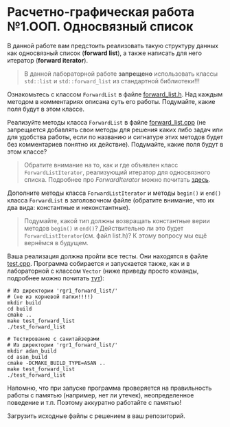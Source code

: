 # Расчетно-графическая работа №1.ООП. Односвязный список

В данной работе вам предстоить реализовать такую структуру данных как односвязный список (**forward list**), а также написать для него итератор (**forward iterator**).

> В данной лабораторной работе **запрещено** использовать классы `std::list` и `std::forward_list` из стандартной библиотеки!!!

Ознакомьтесь с классом `ForwardList` в файле [forward_list.h](forward_list/forward_list.h). Над каждым методом в комментариях описана суть его работы. Подумайте, какие поля будут в этом классе.

Реализуйте методы класса `ForwardList` в файле [forward_list.cpp](forward_list/forward_list.cpp) (не запрещается добавлять свои методы для решения каких либо задач или для удобства работы, если по названию и сигнатуре этих методов будет без комментариев понятно их действие). Подумайте, какие поля будут в этом классе?

> Обратите внимание на то, как и где объявлен класс `ForwardListIterator`, реализующий итератор для односвязного списка. Подробнее про _ForwardIterator_ можно почитать [здесь](https://en.cppreference.com/w/cpp/named_req/ForwardIterator).

Дополните методы класса `ForwardListIterator` и методы `begin()` и `end()` класса `ForwardList` в заголовочном файле (обратите внимание, что их два вида: константные и неконстантные).

> Подумайте, какой тип должны возвращать константные верии методов `begin()` и `end()`? Действительно ли это будет `ForwardListIterator`(см. файл list.h)? К этому вопросу мы ещё вернёмся в будущем.

Ваша реализация должна пройти все тесты. Они находятся в файле [test.cpp](forward_list/test.cpp). Программа собирается и запускается также, как и в лабораторной с классом `Vector` (ниже приведу просто команды, подробнее можно почитать [тут](../lab7_class_vector/README.md)):
```shell
# Из директории 'rgr1_forward_list/'
# (не из корневой папки!!!!)
mkdir build
cd build
cmake ..
make test_forward_list
./test_forward_list

# Тестирование с санитайзерами
# Из директории 'rgr1_forward_list/'
mkdir adan_build
cd asan_build
cmake -DCMAKE_BUILD_TYPE=ASAN ..
make test_forward_list
./test_forward_list
```


Напомню, что при запуске программа проверяется на правильность работы с памятью (например, нет ли утечек), неопределенное поведение и т.п. Поэтому аккуратно работайте с памятью!

Загрузить исходные файлы с решением в ваш репозиторий.
